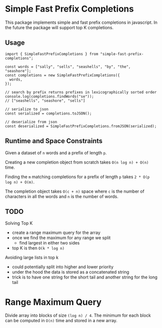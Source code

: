 # Simple Fast Prefix Completions

This package implements simple and fast prefix completions in javascript.
In the future the package will support top K completions.

## Usage

```tsx
import { SimpleFastPrefixCompletions } from "simple-fast-prefix-completions";

const words = ["sally", "sells", "seashells", "by", "the", "seashore"];
const completions = new SimpleFastPrefixCompletions({
  words,
});

// search by prefix returns prefixes in lexicographically sorted order
console.log(completions.findWords("se"));
// ["seashells", "seashore", "sells"]

// serialize to json
const serialized = completions.toJSON();

// deserialize from json
const deserialized = SimpleFastPrefixCompletions.fromJSON(serialized);
```

## Runtime and Space Constraints

Given a dataset of `n` words and a prefix of length `p`.

Creating a new completion object from scratch takes `O(n log n) + O(n)` time.

Finding the `m` matching completions for a prefix of length `p` takes `2 * O(p log n) + O(m)`.

The completion object takes `O(c + n)` space where `c` is the number of characters in all the words and `n` is the number of words.

## TODO

Solving Top K

- create a range maximum query for the array
- once we find the maximum for any range we split
  - find largest in either two sides
- top K is then `O(k * log n)`

Avoiding large lists in top k

- could potentially split into higher and lower priority
- under the hood the data is stored as a concatenated string
- trick is to have one string for the short tail and another string for the long tail

# Range Maximum Query

Divide array into blocks of size `(log n) / 4`.
The minimum for each block can be computed in `O(n)` time and stored in a new array.
